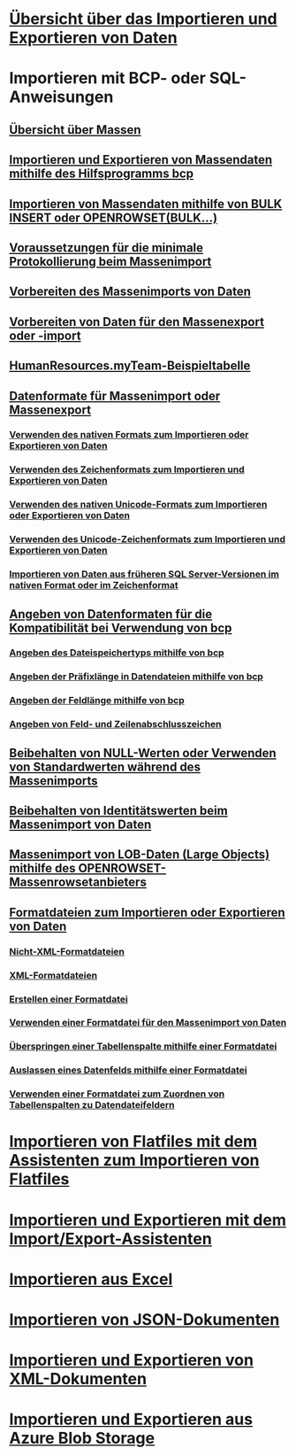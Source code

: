 # [Übersicht über das Importieren und Exportieren von Daten](overview-import-export.md)
# Importieren mit BCP- oder SQL-Anweisungen
## [Übersicht über Massen](bulk-import-and-export-of-data-sql-server.md)  
## [Importieren und Exportieren von Massendaten mithilfe des Hilfsprogramms bcp](import-and-export-bulk-data-by-using-the-bcp-utility-sql-server.md)  
## [Importieren von Massendaten mithilfe von BULK INSERT oder OPENROWSET(BULK...)](import-bulk-data-by-using-bulk-insert-or-openrowset-bulk-sql-server.md)  
## [Voraussetzungen für die minimale Protokollierung beim Massenimport](prerequisites-for-minimal-logging-in-bulk-import.md)  
## [Vorbereiten des Massenimports von Daten](prepare-to-bulk-import-data-sql-server.md)  
## [Vorbereiten von Daten für den Massenexport oder -import](prepare-data-for-bulk-export-or-import-sql-server.md)  
## [HumanResources.myTeam-Beispieltabelle](humanresources-myteam-sample-table-sql-server.md)  
## [Datenformate für Massenimport oder Massenexport](data-formats-for-bulk-import-or-bulk-export-sql-server.md)  
### [Verwenden des nativen Formats zum Importieren oder Exportieren von Daten](use-native-format-to-import-or-export-data-sql-server.md)  
### [Verwenden des Zeichenformats zum Importieren und Exportieren von Daten](use-character-format-to-import-or-export-data-sql-server.md)  
### [Verwenden des nativen Unicode-Formats zum Importieren oder Exportieren von Daten](use-unicode-native-format-to-import-or-export-data-sql-server.md)  
### [Verwenden des Unicode-Zeichenformats zum Importieren und Exportieren von Daten](use-unicode-character-format-to-import-or-export-data-sql-server.md)  
### [Importieren von Daten aus früheren SQL Server-Versionen im nativen Format oder im Zeichenformat](import-native-and-character-format-data-from-earlier-versions-of-sql-server.md)  
## [Angeben von Datenformaten für die Kompatibilität bei Verwendung von bcp](specify-data-formats-for-compatibility-when-using-bcp-sql-server.md)  
### [Angeben des Dateispeichertyps mithilfe von bcp](specify-file-storage-type-by-using-bcp-sql-server.md)  
### [Angeben der Präfixlänge in Datendateien mithilfe von bcp](specify-prefix-length-in-data-files-by-using-bcp-sql-server.md)  
### [Angeben der Feldlänge mithilfe von bcp](specify-field-length-by-using-bcp-sql-server.md)  
### [Angeben von Feld- und Zeilenabschlusszeichen](specify-field-and-row-terminators-sql-server.md)  
## [Beibehalten von NULL-Werten oder Verwenden von Standardwerten während des Massenimports](keep-nulls-or-use-default-values-during-bulk-import-sql-server.md)  
## [Beibehalten von Identitätswerten beim Massenimport von Daten](keep-identity-values-when-bulk-importing-data-sql-server.md)  
## [Massenimport von LOB-Daten (Large Objects) mithilfe des OPENROWSET-Massenrowsetanbieters](bulk-import-large-object-data-with-openrowset-bulk-rowset-provider.md)  
## [Formatdateien zum Importieren oder Exportieren von Daten](format-files-for-importing-or-exporting-data-sql-server.md)  
### [Nicht-XML-Formatdateien](non-xml-format-files-sql-server.md)  
### [XML-Formatdateien](xml-format-files-sql-server.md)  
### [Erstellen einer Formatdatei](create-a-format-file-sql-server.md)  
### [Verwenden einer Formatdatei für den Massenimport von Daten](use-a-format-file-to-bulk-import-data-sql-server.md)  
### [Überspringen einer Tabellenspalte mithilfe einer Formatdatei](use-a-format-file-to-skip-a-table-column-sql-server.md)  
### [Auslassen eines Datenfelds mithilfe einer Formatdatei](use-a-format-file-to-skip-a-data-field-sql-server.md)  
### [Verwenden einer Formatdatei zum Zuordnen von Tabellenspalten zu Datendateifeldern](use-a-format-file-to-map-table-columns-to-data-file-fields-sql-server.md)
# [Importieren von Flatfiles mit dem Assistenten zum Importieren von Flatfiles](import-flat-file-wizard.md)
# [Importieren und Exportieren mit dem Import/Export-Assistenten](../../integration-services/import-export-data/import-and-export-data-with-the-sql-server-import-and-export-wizard.md)
# [Importieren aus Excel](import-data-from-excel-to-sql.md) 
# [Importieren von JSON-Dokumenten](../json/import-json-documents-into-sql-server.md)
# [Importieren und Exportieren von XML-Dokumenten](examples-of-bulk-import-and-export-of-xml-documents-sql-server.md)  
# [Importieren und Exportieren aus Azure Blob Storage](examples-of-bulk-access-to-data-in-azure-blob-storage.md)  
